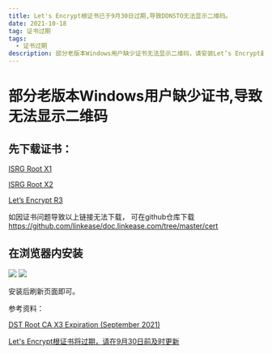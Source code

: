 ```yaml
---
title: Let's Encrypt根证书已于9月30日过期,导致DDNSTO无法显示二维码。
date: 2021-10-18
tag: 证书过期
tags: 
  - 证书过期
description: 部分老版本Windows用户缺少证书无法显示二维码，请安装Let’s Encrypt最新证书 
---
```


# 部分老版本Windows用户缺少证书,导致无法显示二维码

## 先下载证书：
[ISRG Root X1](https://letsencrypt.org/certs/isrgrootx1.pem)

[ISRG Root X2](https://letsencrypt.org/certs/isrg-root-x2.pem)

[Let’s Encrypt R3](https://letsencrypt.org/certs/lets-encrypt-r3.pem)
 
如因证书问题导致以上链接无法下载， 可在github仓库下载
https://github.com/linkease/doc.linkease.com/tree/master/cert 

## 在浏览器内安装
![](/assets/posts/install-cert1.jpg)
![](/assets/posts/install-cert2.png)


安装后刷新页面即可。

参考资料：

[DST Root CA X3 Expiration (September 2021)](https://letsencrypt.org/zh-cn/docs/dst-root-ca-x3-expiration-september-2021/)

[Let's Encrypt根证书将过期，请在9月30日前及时更新](https://www.163.com/dy/article/GL2TBL7205527E9J.html)